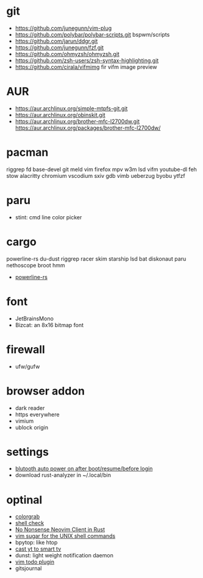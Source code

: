 # git
- https://github.com/junegunn/vim-plug
- https://github.com/polybar/polybar-scripts.git    bspwm/scripts
- https://github.com/jarun/ddgr.git
- https://github.com/junegunn/fzf.git
- https://github.com/ohmyzsh/ohmyzsh.git
- https://github.com/zsh-users/zsh-syntax-highlighting.git
- https://github.com/cirala/vifmimg fir vifm image preview

# AUR
- https://aur.archlinux.org/simple-mtpfs-git.git
- https://aur.archlinux.org/obinskit.git
- https://aur.archlinux.org/brother-mfc-l2700dw.git    https://aur.archlinux.org/packages/brother-mfc-l2700dw/

# pacman
riggrep fd base-devel git meld vim firefox mpv w3m lsd vifm youtube-dl feh stow
alacritty chromium vscodium sxiv gdb vimb ueberzug byobu ytfzf

# paru
- stint: cmd line color picker

# cargo
powerline-rs du-dust riggrep racer skim starship lsd bat  diskonaut paru
nethoscope broot hmm
- [powerline-rs](https://github.com/jD91mZM2/powerline-rs.git)

# font
- JetBrainsMono
- Bizcat:  an 8x16 bitmap font

# firewall
- ufw/gufw

# browser addon
- dark reader
- https everywhere
- vimium
- ublock origin

# settings
- [blutooth auto power on after boot/resume/before login](https://wiki.archlinux.org/title/Bluetooth)
- download rust-analyzer in ~/.local/bin

# optinal
- [colorgrab](https://github.com/nielssp/colorgrab)
- [shell check](https://github.com/koalaman/shellcheck)
- [No Nonsense Neovim Client in Rust](https://github.com/Kethku/neovide)
- [vim sugar for the UNIX shell commands](https://github.com/tpope/vim-eunuch)   
- bpytop: like htop
- [cast yt to smart tv](https://github.com/MarcoLucidi01/ytcast)    
- dunst: light weight notification daemon
- [vim todo plugin](https://github.com/dewyze/vim-tada)
- gitsjournal
